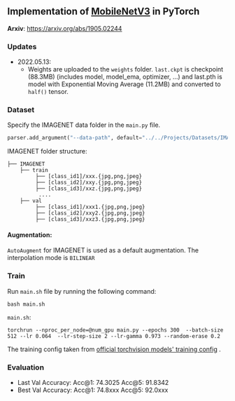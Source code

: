 ## Implementation of [MobileNetV3](https://arxiv.org/abs/1905.02244) in PyTorch

**Arxiv**: https://arxiv.org/abs/1905.02244

### Updates

* 2022.05.13:
    - Weights are uploaded to the `weights` folder. `last.ckpt` is checkpoint (88.3MB) (includes model, model_ema, optimizer, ...) and last.pth is model with
      Exponential Moving Average (11.2MB) and converted to `half()` tensor.

### Dataset

Specify the IMAGENET data folder in the `main.py` file.

``` python
parser.add_argument("--data-path", default="../../Projects/Datasets/IMAGENET/", type=str, help="dataset path")
```

IMAGENET folder structure:

```
├── IMAGENET 
    ├── train
         ├── [class_id1]/xxx.{jpg,png,jpeg}
         ├── [class_id2]/xxy.{jpg,png,jpeg}
         ├── [class_id3]/xxz.{jpg,png,jpeg}
          ....
    ├── val
         ├── [class_id1]/xxx1.{jpg,png,jpeg}
         ├── [class_id2]/xxy2.{jpg,png,jpeg}
         ├── [class_id3]/xxz3.{jpg,png,jpeg}
```

#### Augmentation:

`AutoAugment` for IMAGENET is used as a default augmentation. The interpolation mode is `BILINEAR`

### Train

Run `main.sh` file by running the following command:

```
bash main.sh
```

`main.sh`:

```
torchrun --nproc_per_node=@num_gpu main.py --epochs 300  --batch-size 512 --lr 0.064  --lr-step-size 2 --lr-gamma 0.973 --random-erase 0.2
```

The training config taken
from [official torchvision models' training config](https://github.com/pytorch/vision/tree/970ba3555794d163daca0ab95240d21e3035c304/references/classification)
.

### Evaluation

- Last Val Accuracy: Acc@1: 74.3025 Acc@5: 91.8342
- Best Val Accuracy: Acc@1: 74.8xxx Acc@5: 92.0xxx

